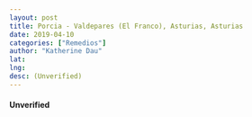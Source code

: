 ```yaml
---
layout: post
title: Porcia - Valdepares (El Franco), Asturias, Asturias
date: 2019-04-10
categories: ["Remedios"]
author: "Katherine Dau"
lat:
lng:
desc: (Unverified)
---
```

#### Unverified
